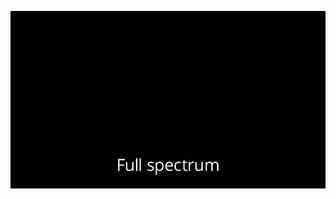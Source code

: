 [![Social banner for jh3y](https://github.com/yarncraft/yarncraft/raw/main/deloitte.gif)](https://jhey.dev)
